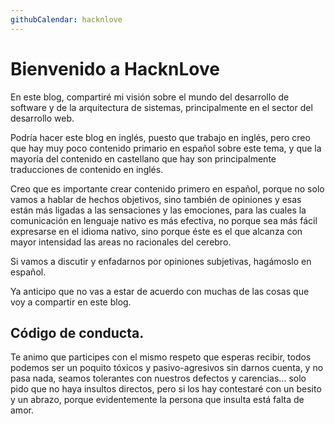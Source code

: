 ```yaml
---
githubCalendar: hacknlove
---
```


# Bienvenido a HacknLove

En este blog, compartiré mi visión sobre el mundo del desarrollo de software y de la arquitectura de sistemas, principalmente en el sector del desarrollo web.

Podría hacer este blog en inglés, puesto que trabajo en inglés, pero creo que hay muy poco contenido primario en español sobre este tema, y que la mayoría del contenido en castellano que hay son principalmente traducciones de contenido en inglés.

Creo que es importante crear contenido primero en español, porque no solo vamos a hablar de hechos objetivos, sino también de opiniones y esas están más ligadas a las sensaciones y las emociones, para las cuales la comunicación en lenguaje nativo es más efectiva, no porque sea más fácil expresarse en el idioma nativo, sino porque éste es el que alcanza con mayor intensidad las areas no racionales del cerebro. 

Si vamos a discutir y enfadarnos por opiniones subjetivas, hagámoslo en español.

Ya anticipo que no vas a estar de acuerdo con muchas de las cosas que voy a compartir en este blog.

## Código de conducta.

Te animo que participes con el mismo respeto que esperas recibir, todos podemos ser un poquito tóxicos y pasivo-agresivos sin darnos cuenta, y no pasa nada, seamos tolerantes con nuestros defectos y carencias... solo pido que no haya insultos directos, pero si los hay contestaré con un besito y un abrazo, porque evidentemente la persona que insulta está falta de amor.
